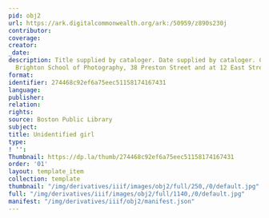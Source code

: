 ```yaml
---
pid: obj2
url: https://ark.digitalcommonwealth.org/ark:/50959/z890s230j
contributor: 
coverage: 
creator: 
_date: 
description: Title supplied by cataloger. Date supplied by cataloger. C. Hawkins,
  Brighton School of Photography, 38 Preston Street and at 12 East Street
format: 
identifier: 274468c92ef6a75eec51158174167431
language: 
publisher: 
relation: 
rights: 
source: Boston Public Library
subject: 
title: Unidentified girl
type: 
! '': 
Thumbnail: https://dp.la/thumb/274468c92ef6a75eec51158174167431
order: '01'
layout: template_item
collection: template
thumbnail: "/img/derivatives/iiif/images/obj2/full/250,/0/default.jpg"
full: "/img/derivatives/iiif/images/obj2/full/1140,/0/default.jpg"
manifest: "/img/derivatives/iiif/obj2/manifest.json"
---
```

